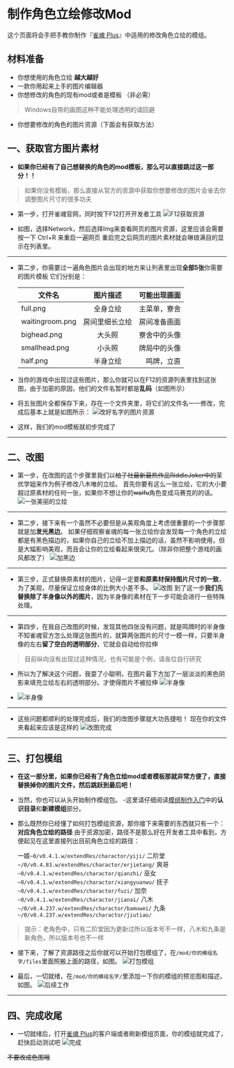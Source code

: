 # 制作角色立绘修改Mod

这个页面将会手把手教你制作『[雀魂 Plus](https://github.com/MajsoulPlus/majsoul-plus)』中适用的修改角色立绘的模组。

## 材料准备

- 你想使用的角色立绘 **越大越好**
- 一款你用起来上手的图片编辑器
- 你想修改的角色的现有mod或者是模板 （非必需）
>Windows自带的画图这种不能处理透明的请回避
- 你想要修改的角色的图片资源（下面会有获取方法）

## 一、获取官方图片素材
- **如果你已经有了自己想替换的角色的mod模板，那么可以直接跳过这一部分！！**

> 如果你没有模板，那么直接从官方的资源中获取你想要修改的图片会省去你调整图片尺寸的很多功夫
- 第一步，打开雀魂官网，同时按下F12打开开发者工具
![F12获取资源](https://github.com/40chyan/majsoul-plus-wiki/blob/master/imagemod_pics/1.png?raw=true)

- 如图，选择Network，然后选择Img来查看网页的图片资源，这里应该会需要按一下 Ctrl+R 来重启一遍网页
重启完之后网页的图片素材就会琳琅满目的显示在列表里。
---
- 第二步，你需要过一遍角色图片会出现的地方来让列表里出现**全部5张**你需要的图片模板
它们分别是：

     文件名|图片描述|可能出现画面
     --|:--:|--:
    full.png|全身立绘|主菜单，寮舍
    waitingroom.png|房间里细长立绘|房间准备画面
    bighead.png|大头照|寮舍中的头像
    smallhead.png|小头照|牌局中的头像
    half.png|半身立绘|鸣牌，立直
    
- 当你的游戏中出现过这些图片，那么你就可以在F12的资源列表里找到这张图，由于加密的原因，他们的文件名暂时都是**乱码**（如图所示）
- 将五张图片全都保存下来，存在一个文件夹里，将它们的文件名一一修改，完成后基本上就是如图所示：
![改好名字的图片资源](https://github.com/40chyan/majsoul-plus-wiki/blob/master/imagemod_pics/2.png?raw=true)

- 这样，我们的mod模板就初步完成了
---

## 二、改图
- 第一步，在改图的这个步骤里我们以~~柚子社最新最热作品RiddleJoker中的~~茉优学姐来作为例子修改八木唯的立绘。
首先你要有这么一张立绘，它的大小要超过原素材的任何一张，如果你不想让你的~~waifu~~角色变成马赛克的的话。
![一张美丽的立绘](https://github.com/40chyan/majsoul-plus-wiki/blob/master/imagemod_pics/3.png?raw=true)
---
- 第二步，接下来有一个虽然不必要但是从美观角度上考虑很重要的一个步骤那就是加**发光黑边**。
   如果仔细观察雀魂的每一张立绘你会发现每一个角色的立绘都是有黑色描边的，如果你自己的立绘不加上描边的话，虽然不影响使用，但是大幅影响美观，而且会让你的立绘看起来很突兀。（除非你把整个游戏的画风都改了）
![加黑边](https://github.com/40chyan/majsoul-plus-wiki/blob/master/imagemod_pics/4.png?raw=true)
---

- 第三步，正式替换原素材的图片，记得一定要**和原素材保持图片尺寸的一致**，为了美观，尽量保证立绘身体的比例大小差不多。
![改图](https://github.com/40chyan/majsoul-plus-wiki/blob/master/imagemod_pics/5.png?raw=true)
  到了这一步**我们先替换除了半身像以外的图片**，因为半身像的素材在下一步可能会进行一些特殊处理。
---

- 第四步，在我自己改图的时候，发现其他四张没有问题，就是鸣牌时的半身像
不知雀魂官方怎么处理这张图片的，就算两张图片的尺寸一模一样，只要半身像的左右**留了空白的透明部分**，它就会自动给你拉伸
> 目前纵向没有出现过这种情况，也有可能是个例，请各位自行研究
- 所以为了解决这个问题，我耍了小聪明，在图片最下方加了一层淡淡的黑色阴影来填充立绘左右的透明部分。才使得图片不被拉伸
 ![半身像](https://github.com/40chyan/majsoul-plus-wiki/blob/master/imagemod_pics/6.png?raw=true)

- ![半身像](https://github.com/40chyan/majsoul-plus-wiki/blob/master/imagemod_pics/7.png?raw=true)
---
- 这些问题都顺利的处理完成后，我们的改图步骤就大功告捷啦！
现在你的文件夹看起来应该是这样的
![改图完成](https://github.com/40chyan/majsoul-plus-wiki/blob/master/imagemod_pics/8.png?raw=true)
---

## 三、打包模组
- **在这一部分里，如果你已经有了角色立绘mod或者模板那就非常方便了，直接替换掉你的图片文件，然后跳跃到最后吧！**

- 当然，你也可以从头开始制作模组包。
-这里请仔细阅读[模组制作入门](https://github.com/MajsoulPlus/majsoul-plus-wiki/blob/master/CourseMod.md)中的**认识目录**和**新建模组**部分。

- 那么既然你已经懂了如何打包模组资源，那你接下来需要的东西就只有一个：**对应角色立绘的路径**
由于资源加密，路径不是那么好在开发者工具中看到，方便起见在这里直接列出目前角色立绘的路径：

   一姬`~0/v0.4.1.w/extendRes/charactor/yiji/`
二阶堂`~/0/v0.4.83.w/extendRes/charactor/erjietang/`
爽哥`~0/v0.4.1.w/extendRes/charactor/qianzhi/`
巫女`~0/v0.4.1.w/extendRes/charactor/xiangyuanwu/`
抚子`~0/v0.4.1.w/extendRes/charactor/fuzi/`
加奈`~0/v0.4.1.w/extendRes/charactor/jianai/`
八木`~/0/v0.4.237.w/extendRes/charactor/bamuwei/`
九条`~/0/v0.4.237.w/extendRes/charactor/jiutiao/`
> 提示：老角色中，只有二阶堂因为更新过所以版本号不一样，八木和九条是新角色，所以版本号也不一样

- 接下来，了解了资源路径之后你就可以开始打包模组了，在`/mod/你的模组名字/files`里面照搬上面的路径，如图。
![打包模组](https://github.com/40chyan/majsoul-plus-wiki/blob/master/imagemod_pics/9.png?raw=true)

-  最后，一切就绪，在`/mod/你的模组名字/`里添加一下你的模组的预览图和描述，如图。
![后续工作](https://github.com/40chyan/majsoul-plus-wiki/blob/master/imagemod_pics/10.png?raw=true)
---
## 四、完成收尾
- 一切就绪后，打开[雀魂 Plus](https://github.com/MajsoulPlus/majsoul-plus)的客户端或者刷新模组页面，你的模组就完成了，赶快启动测试吧
 ![完成](https://github.com/40chyan/majsoul-plus-wiki/blob/master/imagemod_pics/11.png?raw=true)

~~不要改成色图哦~~

